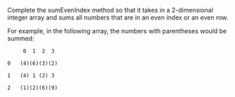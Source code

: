 Complete the sumEvenIndex method so that it takes in a 2-dimensional integer array and sums all numbers that are in an even index or an even row.

For example, in the following array, the numbers with parentheses would be summed:

```
     0  1  2  3
```

```
0   (4)(6)(3)(2)
```

```
1   (4) 1 (2) 3
```

```
2   (1)(2)(6)(9)
```

